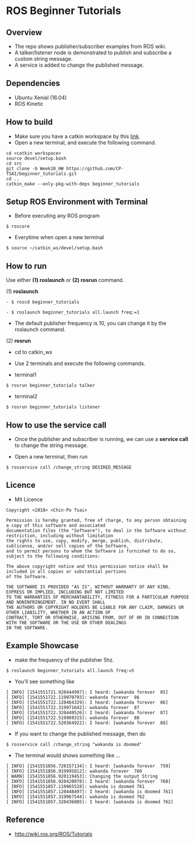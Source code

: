 # ROS Beginner Tutorials


## Overview
- The repo shows publisher/subscriber examples from ROS wiki.  
- A talker/listener node is demonstrated to publish and subscribe a custom string message.
- A service is added to change the published message.


## Dependencies
- Ubuntu Xenial (16.04)  
- ROS Kinetic  


## How to build
- Make sure you have a catkin workspace by this [link](http://wiki.ros.org/catkin/Tutorials/create_a_workspace).  
- Open a new terminal, and execute the following command.  
```
cd <catkin workspace>
source devel/setup.bash
cd src
git clone -b Week10_HW https://github.com/CP-TSAI/beginner_tutorials.git
cd ..
catkin_make --only-pkg-with-deps beginner_tutorials
```


## Setup ROS Environment with Terminal
- Before executing any ROS program
```
$ roscore
```

- Everytime when open a new terminal
```
$ source ~/catkin_ws/devel/setup.bash
```



## How to run

Use either **(1) roslaunch** or **(2) rosrun** command.


(1) **roslaunch**

```
- $ roscd beginner_tutorials

- $ roslaunch beginner_tutorials all.launch freq:=1
```

- The default publisher frequency is 10, you can change it by the roslaunch command.  


(2) **rosrun**

- cd to catkin_ws

- Use 2 terminals and execute the following commands. 

- terminal1

```
$ rosrun beginner_tutorials talker
```

- terminal2

```
$ rosrun beginner_tutorials listener
```


## How to use the service call

- Once the publisher and subscriber is running, we can use a **service call** to change the string message. 

- Open a new terminal, then run

```
$ rosservice call /change_string DESIRED_MESSAGE
``` 


## Licence
- Mit Licence
```
Copyright <2018> <Chin-Po Tsai>

Permission is hereby granted, free of charge, to any person obtaining a copy of this software and associated
documentation files (the "Software"), to deal in the Software without restriction, including without limitation
the rights to use, copy, modify, merge, publish, distribute, sublicense, and/or sell copies of the Software,
and to permit persons to whom the Software is furnished to do so, subject to the following conditions:

The above copyright notice and this permission notice shall be included in all copies or substantial portions
of the Software.

THE SOFTWARE IS PROVIDED "AS IS", WITHOUT WARRANTY OF ANY KIND, EXPRESS OR IMPLIED, INCLUDING BUT NOT LIMITED
TO THE WARRANTIES OF MERCHANTABILITY, FITNESS FOR A PARTICULAR PURPOSE AND NONINFRINGEMENT. IN NO EVENT SHALL
THE AUTHORS OR COPYRIGHT HOLDERS BE LIABLE FOR ANY CLAIM, DAMAGES OR OTHER LIABILITY, WHETHER IN AN ACTION OF
CONTRACT, TORT OR OTHERWISE, ARISING FROM, OUT OF OR IN CONNECTION WITH THE SOFTWARE OR THE USE OR OTHER DEALINGS
IN THE SOFTWARE.
```





## Example Showcase

- make the frequency of the publisher 5hz.

```
$ roslaunch beginner_tutorials all.launch freq:=5
```

- You'll see something like
```
[ INFO] [1541551721.920444997]: I heard: [wakanda forever  85]
[ INFO] [1541551722.119970793]: wakanda forever  86
[ INFO] [1541551722.120464329]: I heard: [wakanda forever  86]
[ INFO] [1541551722.319971642]: wakanda forever  87
[ INFO] [1541551722.320449526]: I heard: [wakanda forever  87]
[ INFO] [1541551722.519969315]: wakanda forever  88
[ INFO] [1541551722.520364922]: I heard: [wakanda forever  88]
```

- If you want to change the published message, then do

```
$ rosservice call /change_string "wakanda is doomed"
```	

- The terminal would shows something like ...

```
[ INFO] [1541551856.720157134]: I heard: [wakanda forever  759]
[ INFO] [1541551856.919995812]: wakanda forever  760
[ WARN] [1541551856.920119453]: Changing the output String
[ INFO] [1541551856.920420078]: I heard: [wakanda forever  760]
[ INFO] [1541551857.119965528]: wakanda is doomed 761
[ INFO] [1541551857.120448497]: I heard: [wakanda is doomed 761]
[ INFO] [1541551857.319967544]: wakanda is doomed 762
[ INFO] [1541551857.320436805]: I heard: [wakanda is doomed 762]
```


## Reference
- http://wiki.ros.org/ROS/Tutorials
